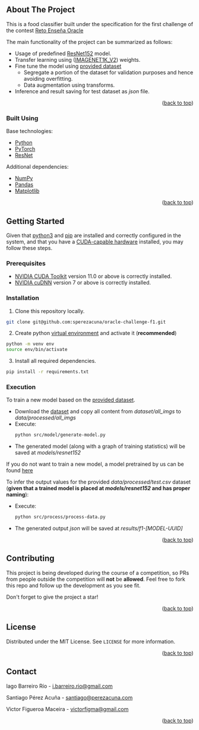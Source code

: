 ## About The Project

This is a food classifier built under the specification for the first challenge of the contest [Reto Enseña Oracle](https://nuwe.io/dev/competitions/reto-ensena-oracle-espana/clasificacion-imagenes-reto_1)

The main functionality of the project can be summarized as follows:

* Usage of predefined [ResNet152](https://arxiv.org/pdf/1512.03385.pdf) model.
* Transfer learning using ([IMAGENET1K_V2](https://pytorch.org/vision/main/models/generated/torchvision.models.resnet152.html#torchvision.models.ResNet152_Weights)) weights.
* Fine tune the model using [provided dataset]()
  * Segregate a portion of the dataset for validation purposes and hence avoiding overfitting.
  * Data augmentation using transforms.
* Inference and result saving for test dataset as _json_ file.

<p align="right">(<a href="#top">back to top</a>)</p>

### Built Using

Base technologies:

* [Python](https://www.python.org/)
* [PyTorch](https://pytorch.org/)
* [ResNet](https://arxiv.org/pdf/1512.03385.pdf)

Additional dependencies:

* [NumPy](https://numpy.org/)
* [Pandas](https://pandas.pydata.org/)
* [Matplotlib](https://matplotlib.org/)

<p align="right">(<a href="#top">back to top</a>)</p>

## Getting Started

Given that [python3](https://www.python.org/downloads/) and [pip](https://pypi.org/project/pip/) are installed and correctly configured in the system, and that you have a [CUDA-capable hardware](https://developer.nvidia.com/cuda-gpus) installed, you may follow these steps.

### Prerequisites

* [NVIDIA CUDA Toolkit](https://developer.nvidia.com/cuda-downloads) version 11.0 or above is correctly installed.
* [NVIDIA cuDNN](https://developer.nvidia.com/cudnn) version 7 or above is correctly installed.

### Installation

1. Clone this repository locally.

```bash
git clone git@github.com:sperezacuna/oracle-challenge-f1.git
```
2. Create python [virtual environment](https://docs.python.org/3/library/venv.html) and activate it (**recommended**)

```bash
python -m venv env
source env/bin/activate 
```

3. Install all required dependencies.

```bash
pip install -r requirements.txt
```

### Execution

To train a new model based on the [provided dataset](https://challenges-asset-files.s3.us-east-2.amazonaws.com/Events/Oracle/oracle_CV.zip).

* Download the [dataset]((https://challenges-asset-files.s3.us-east-2.amazonaws.com/Events/Oracle/oracle_CV.zip)) and copy all content from _dataset/all\_imgs_ to _data/processed/all\_imgs_
* Execute:
  ```bash
  python src/model/generate-model.py
  ```
* The generated model (along with a graph of training statistics) will be saved at _models/resnet152_

If you do not want to train a new model, a model pretrained by us can be found [here](https://drive.google.com/drive/folders/1fYlo8V8_GKCog4U4gs-7nwwlejGfZOjI?usp=share_link)

To infer the output values for the provided _data/processed/test.csv_ dataset (**given that a trained model is placed at _models/resnet152_ and has proper naming**):

* Execute:
  ```bash
  python src/process/process-data.py
  ```
* The generated output _json_ will be saved at _results/f1-[MODEL-UUID]_

<p align="right">(<a href="#top">back to top</a>)</p>

## Contributing

This project is being developed during the course of a competition, so PRs from people outside the competition will **not** be **allowed**. Feel free to fork this repo and follow up the development as you see fit.

Don't forget to give the project a star!

<p align="right">(<a href="#top">back to top</a>)</p>

## License

Distributed under the MIT License. See `LICENSE` for more information.

<p align="right">(<a href="#top">back to top</a>)</p>

## Contact

Iago Barreiro Río - i.barreiro.rio@gmail.com

Santiago Pérez Acuña - santiago@perezacuna.com

Victor Figueroa Maceira - victorfigma@gmail.com

<p align="right">(<a href="#top">back to top</a>)</p>
